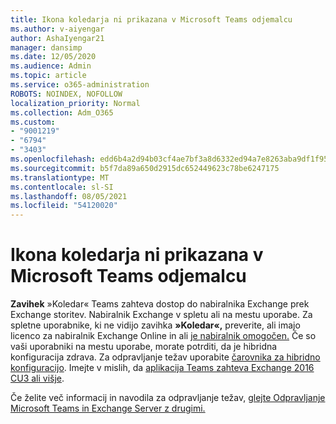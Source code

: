 ```yaml
---
title: Ikona koledarja ni prikazana v Microsoft Teams odjemalcu
ms.author: v-aiyengar
author: AshaIyengar21
manager: dansimp
ms.date: 12/05/2020
ms.audience: Admin
ms.topic: article
ms.service: o365-administration
ROBOTS: NOINDEX, NOFOLLOW
localization_priority: Normal
ms.collection: Adm_O365
ms.custom:
- "9001219"
- "6794"
- "3403"
ms.openlocfilehash: edd6b4a2d94b03cf4ae7bf3a8d6332ed94a7e8263aba9df1f9588eecbd0ce05a
ms.sourcegitcommit: b5f7da89a650d2915dc652449623c78be6247175
ms.translationtype: MT
ms.contentlocale: sl-SI
ms.lasthandoff: 08/05/2021
ms.locfileid: "54120020"
---
```

# <a name="calendar-icon-isnt-showing-in-microsoft-teams-client"></a>Ikona koledarja ni prikazana v Microsoft Teams odjemalcu

**Zavihek** »Koledar« Teams zahteva dostop do nabiralnika Exchange prek Exchange storitev. Nabiralnik Exchange v spletu ali na mestu uporabe. Za spletne uporabnike, ki ne vidijo zavihka **»Koledar«,** preverite, ali imajo licenco za nabiralnik Exchange Online in ali [je nabiralnik omogočen.](https://docs.microsoft.com/exchange/recipients-in-exchange-online/create-user-mailboxes) Če so vaši uporabniki na mestu uporabe, morate potrditi, da je hibridna konfiguracija zdrava. Za odpravljanje težav uporabite [čarovnika za hibridno konfiguracijo](https://docs.microsoft.com/exchange/hybrid-deployment/hybrid-agent). Imejte v mislih, da [aplikacija Teams zahteva Exchange 2016 CU3 ali višje](https://docs.microsoft.com/microsoftteams/exchange-teams-interact).

Če želite več informacij in navodila za odpravljanje težav, [glejte Odpravljanje Microsoft Teams in Exchange Server z drugimi.](https://docs.microsoft.com/microsoftteams/troubleshoot/known-issues/teams-exchange-interaction-issue)
